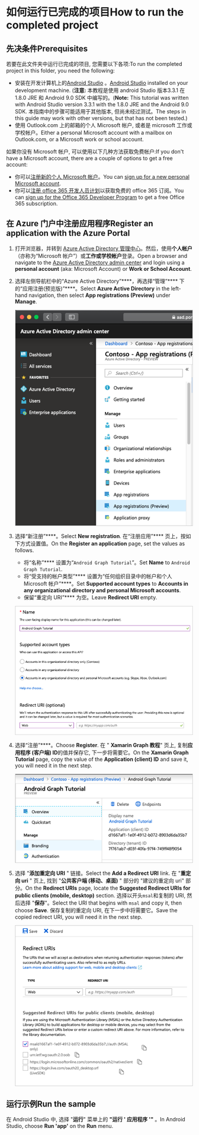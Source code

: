 # <a name="how-to-run-the-completed-project"></a><span data-ttu-id="b95b9-101">如何运行已完成的项目</span><span class="sxs-lookup"><span data-stu-id="b95b9-101">How to run the completed project</span></span>

## <a name="prerequisites"></a><span data-ttu-id="b95b9-102">先决条件</span><span class="sxs-lookup"><span data-stu-id="b95b9-102">Prerequisites</span></span>

<span data-ttu-id="b95b9-103">若要在此文件夹中运行已完成的项目, 您需要以下各项:</span><span class="sxs-lookup"><span data-stu-id="b95b9-103">To run the completed project in this folder, you need the following:</span></span>

- <span data-ttu-id="b95b9-104">安装在开发计算机上的[Android Studio](https://developer.android.com/studio/) 。</span><span class="sxs-lookup"><span data-stu-id="b95b9-104">[Android Studio](https://developer.android.com/studio/) installed on your development machine.</span></span> <span data-ttu-id="b95b9-105">(**注意:** 本教程是使用 android Studio 版本3.3.1 在 1.8.0 JRE 和 Android 9.0 SDK 中编写的。</span><span class="sxs-lookup"><span data-stu-id="b95b9-105">(**Note:** This tutorial was written with Android Studio version 3.3.1 with the 1.8.0 JRE and the Android 9.0 SDK.</span></span> <span data-ttu-id="b95b9-106">本指南中的步骤可能适用于其他版本, 但尚未经过测试。</span><span class="sxs-lookup"><span data-stu-id="b95b9-106">The steps in this guide may work with other versions, but that has not been tested.)</span></span>
- <span data-ttu-id="b95b9-107">使用 Outlook.com 上的邮箱的个人 Microsoft 帐户, 或者是 microsoft 工作或学校帐户。</span><span class="sxs-lookup"><span data-stu-id="b95b9-107">Either a personal Microsoft account with a mailbox on Outlook.com, or a Microsoft work or school account.</span></span>

<span data-ttu-id="b95b9-108">如果你没有 Microsoft 帐户, 可以使用以下几种方法获取免费帐户:</span><span class="sxs-lookup"><span data-stu-id="b95b9-108">If you don't have a Microsoft account, there are a couple of options to get a free account:</span></span>

- <span data-ttu-id="b95b9-109">你可以[注册新的个人 Microsoft 帐户](https://signup.live.com/signup?wa=wsignin1.0&rpsnv=12&ct=1454618383&rver=6.4.6456.0&wp=MBI_SSL_SHARED&wreply=https://mail.live.com/default.aspx&id=64855&cbcxt=mai&bk=1454618383&uiflavor=web&uaid=b213a65b4fdc484382b6622b3ecaa547&mkt=E-US&lc=1033&lic=1)。</span><span class="sxs-lookup"><span data-stu-id="b95b9-109">You can [sign up for a new personal Microsoft account](https://signup.live.com/signup?wa=wsignin1.0&rpsnv=12&ct=1454618383&rver=6.4.6456.0&wp=MBI_SSL_SHARED&wreply=https://mail.live.com/default.aspx&id=64855&cbcxt=mai&bk=1454618383&uiflavor=web&uaid=b213a65b4fdc484382b6622b3ecaa547&mkt=E-US&lc=1033&lic=1).</span></span>
- <span data-ttu-id="b95b9-110">你可以[注册 office 365 开发人员计划](https://developer.microsoft.com/office/dev-program)以获取免费的 office 365 订阅。</span><span class="sxs-lookup"><span data-stu-id="b95b9-110">You can [sign up for the Office 365 Developer Program](https://developer.microsoft.com/office/dev-program) to get a free Office 365 subscription.</span></span>

## <a name="register-an-application-with-the-azure-portal"></a><span data-ttu-id="b95b9-111">在 Azure 门户中注册应用程序</span><span class="sxs-lookup"><span data-stu-id="b95b9-111">Register an application with the Azure Portal</span></span>

1. <span data-ttu-id="b95b9-112">打开浏览器，并转到 [Azure Active Directory 管理中心](https://aad.portal.azure.com)。然后，使用**个人帐户**（亦称为“Microsoft 帐户”）或**工作或学校帐户**登录。</span><span class="sxs-lookup"><span data-stu-id="b95b9-112">Open a browser and navigate to the [Azure Active Directory admin center](https://aad.portal.azure.com) and login using a **personal account** (aka: Microsoft Account) or **Work or School Account**.</span></span>

1. <span data-ttu-id="b95b9-113">选择左侧导航栏中的“Azure Active Directory”\*\*\*\*，再选择“管理”\*\*\*\* 下的“应用注册(预览版)”\*\*\*\*。</span><span class="sxs-lookup"><span data-stu-id="b95b9-113">Select **Azure Active Directory** in the left-hand navigation, then select **App registrations (Preview)** under **Manage**.</span></span>

    ![<span data-ttu-id="b95b9-114">应用注册的屏幕截图</span><span class="sxs-lookup"><span data-stu-id="b95b9-114">A screenshot of the App registrations</span></span> ](../../tutorial/images/aad-portal-app-registrations.png)

1. <span data-ttu-id="b95b9-115">选择“新注册”\*\*\*\*。</span><span class="sxs-lookup"><span data-stu-id="b95b9-115">Select **New registration**.</span></span> <span data-ttu-id="b95b9-116">在“注册应用”\*\*\*\* 页上，按如下方式设置值。</span><span class="sxs-lookup"><span data-stu-id="b95b9-116">On the **Register an application** page, set the values as follows.</span></span>

    - <span data-ttu-id="b95b9-117">将“名称”\*\*\*\* 设置为“`Android Graph Tutorial`”。</span><span class="sxs-lookup"><span data-stu-id="b95b9-117">Set **Name** to `Android Graph Tutorial`.</span></span>
    - <span data-ttu-id="b95b9-118">将“受支持的帐户类型”\*\*\*\* 设置为“任何组织目录中的帐户和个人 Microsoft 帐户”\*\*\*\*。</span><span class="sxs-lookup"><span data-stu-id="b95b9-118">Set **Supported account types** to **Accounts in any organizational directory and personal Microsoft accounts**.</span></span>
    - <span data-ttu-id="b95b9-119">保留“重定向 URI”\*\*\*\* 为空。</span><span class="sxs-lookup"><span data-stu-id="b95b9-119">Leave **Redirect URI** empty.</span></span>

    !["注册应用程序" 页的屏幕截图](../../tutorial/images/aad-register-an-app.png)

1. <span data-ttu-id="b95b9-121">选择“注册”\*\*\*\*。</span><span class="sxs-lookup"><span data-stu-id="b95b9-121">Choose **Register**.</span></span> <span data-ttu-id="b95b9-122">在 " **Xamarin Graph 教程**" 页上, 复制**应用程序 (客户端) ID**的值并保存它, 下一步将需要它。</span><span class="sxs-lookup"><span data-stu-id="b95b9-122">On the **Xamarin Graph Tutorial** page, copy the value of the **Application (client) ID** and save it, you will need it in the next step.</span></span>

    ![新应用注册的应用程序 ID 的屏幕截图](../../tutorial/images/aad-application-id.png)

1. <span data-ttu-id="b95b9-124">选择 "**添加重定向 URI** " 链接。</span><span class="sxs-lookup"><span data-stu-id="b95b9-124">Select the **Add a Redirect URI** link.</span></span> <span data-ttu-id="b95b9-125">在 "**重定向 uri** " 页上, 找到 "**公共客户端 (移动、桌面)** " 部分的 "建议的重定向 uri" 部分。</span><span class="sxs-lookup"><span data-stu-id="b95b9-125">On the **Redirect URIs** page, locate the **Suggested Redirect URIs for public clients (mobile, desktop)** section.</span></span> <span data-ttu-id="b95b9-126">选择以开头`msal`和复制的 URI, 然后选择 "**保存**"。</span><span class="sxs-lookup"><span data-stu-id="b95b9-126">Select the URI that begins with `msal` and copy it, then choose **Save**.</span></span> <span data-ttu-id="b95b9-127">保存复制的重定向 URI, 在下一步中将需要它。</span><span class="sxs-lookup"><span data-stu-id="b95b9-127">Save the copied redirect URI, you will need it in the next step.</span></span>

    !["重定向 uri" 页的屏幕截图](../../tutorial/images/aad-redirect-uris.png)

## <a name="run-the-sample"></a><span data-ttu-id="b95b9-129">运行示例</span><span class="sxs-lookup"><span data-stu-id="b95b9-129">Run the sample</span></span>

<span data-ttu-id="b95b9-130">在 Android Studio 中, 选择 "**运行**" 菜单上的 **"运行 ' 应用程序 '"** 。</span><span class="sxs-lookup"><span data-stu-id="b95b9-130">In Android Studio, choose **Run 'app'** on the **Run** menu.</span></span>
